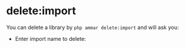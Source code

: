 # delete:import

You can delete a library by `php ammar delete:import` and will ask you:

* Enter import name to delete:
